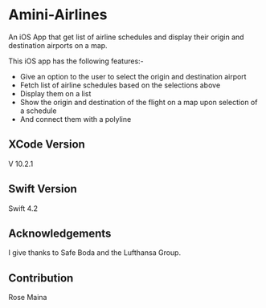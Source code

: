 # Amini-Airlines
An iOS App that get list of airline schedules and display their origin and destination airports on a map.

This iOS app has the following features:-

* Give an option to the user to select the origin and destination airport
* Fetch list of airline schedules based on the selections above
* Display them on a list
* Show the origin and destination of the flight on a map upon selection of a schedule
* And connect them with a polyline

## XCode Version
V 10.2.1

## Swift Version
Swift 4.2

## Acknowledgements
I give thanks to Safe Boda and the Lufthansa Group.

## Contribution
Rose Maina
